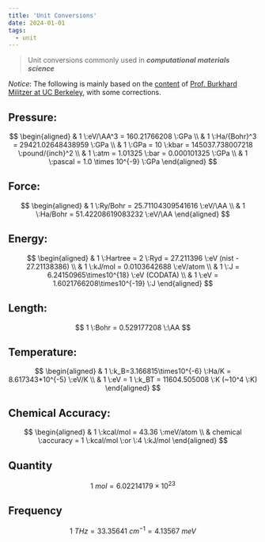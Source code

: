 ```yaml
---
title: 'Unit Conversions'
date: 2024-01-01
tags:
  - unit
---
```


>  Unit conversions commonly used in ***computational materials science***

*Notice*: The following is mainly based on the [content](http://greif.geo.berkeley.edu/~driver/conversions.html) of [Prof. Burkhard Militzer at UC Berkeley](http://greif.geo.berkeley.edu/), with some corrections.

## Pressure:

$$
\begin{aligned}
& 1 \:eV/\AA^3 = 160.21766208 \:GPa \\
& 1 \:Ha/{Bohr}^3 = 29421.02648438959 \:GPa \\
& 1 \:GPa = 10 \:kbar = 145037.738007218 \:pound/{inch}^2 \\
& 1 \:atm = 1.01325 \:bar = 0.000101325 \:GPa \\
& 1 \:pascal = 1.0 \times 10^{-9} \:GPa
\end{aligned}
$$

## Force:

$$
\begin{aligned}
& 1 \:Ry/Bohr = 25.71104309541616 \:eV/\AA \\
& 1 \:Ha/Bohr = 51.42208619083232 \:eV/\AA
\end{aligned}
$$



## Energy:

$$
\begin{aligned}
& 1 \:Hartree = 2 \:Ryd = 27.211396 \:eV (nist - 27.21138386) \\
& 1 \:kJ/mol = 0.0103642688 \:eV/atom \\
& 1 \:J = 6.24150965\times10^{18} \:eV (CODATA) \\
& 1 \:eV = 1.6021766208\times10^{-19} \:J
\end{aligned}
$$

## Length:

$$
1 \:Bohr = 0.529177208 \:\AA
$$

## Temperature:

$$
\begin{aligned}
& 1 \:k_B=3.166815\times10^{-6} \:Ha/K = 8.617343*10^{-5} \:eV/K \\
& 1 \:eV = 1 \:k_BT = 11604.505008 \:K (~10^4 \:K)
\end{aligned}
$$

## Chemical Accuracy:

$$
\begin{aligned}
& 1 \:kcal/mol = 43.36 \:meV/atom \\
& chemical \:accuracy = 1 \:kcal/mol \:or \:4 \:kJ/mol 
\end{aligned}
$$

## Quantity

$$
1 \:mol = 6.02214179 \times 10^{23}
$$

## Frequency

$$
1 \:THz = 33.35641 \:cm^{-1} = 4.13567 \:meV
$$